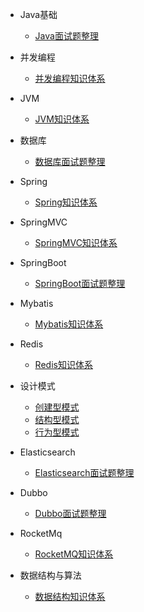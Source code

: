 * Java基础
    * [Java面试题整理](doc/toBeOrganized.md)

* 并发编程
	* [并发编程知识体系](doc/并发编程/并发编程知识体系.md)
	
* JVM
    * [JVM知识体系](doc/JVM/JVM知识体系.md)
   

* 数据库
    * [数据库面试题整理](doc/toBeOrganized.md)

* Spring
	* [Spring知识体系](doc/Spring/Spring知识体系.md)
	
* SpringMVC
	* [SpringMVC知识体系](doc/SpringMVC/SpringMVC知识体系.md)

* SpringBoot	
	* [SpringBoot面试题整理](doc/toBeOrganized.md)


* Mybatis
	* [Mybatis知识体系](doc/Mybatis/Mybatis知识体系.md)

* Redis
	* [Redis知识体系](doc/Redis/Redis知识体系.md)
	
* 设计模式
	* [创建型模式](doc/toBeOrganized.md)
	* [结构型模式](doc/toBeOrganized.md)
	* [行为型模式](doc/toBeOrganized.md)
	
* Elasticsearch
	* [Elasticsearch面试题整理](doc/toBeOrganized.md)

* Dubbo
	* [Dubbo面试题整理](doc/toBeOrganized.md)

* RocketMq
	* [RocketMQ知识体系](doc/RocketMQ/RocketMQ知识体系.md)	
	
* 数据结构与算法
	* [数据结构知识体系](doc/数据结构与算法/数据结构知识体系.md)	
